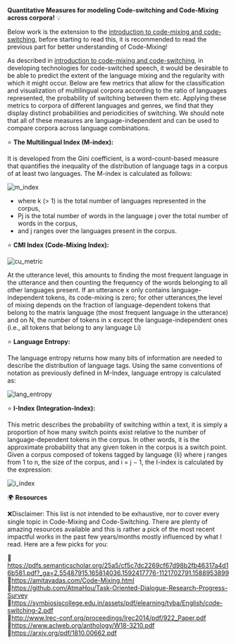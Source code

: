 **Quantitative Measures for modeling Code-switching and Code-Mixing across corpora!** 💡  


Below work is the extension to the [introduction to code-mixing and code-switching](https://github.com/UmaGunturi/awesome-ai-ml-dl/blob/master/natural-language-processing/code-mixing.md), before starting to read this, it is recommended to read the previous part for better understanding of Code-Mixing!  

As described in [introduction to code-mixing and code-switching](https://github.com/UmaGunturi/awesome-ai-ml-dl/blob/master/natural-language-processing/code-mixing.md), in developing technologies for code-switched speech, it would be desirable to be able to predict the extent of the language mixing and the  regularity with which it might occur. Below are few metrics that allow for the classification and visualization of multilingual corpora according to the ratio of languages represented, the probability of switching between them etc. Applying these metrics to corpora of different languages and genres, we find that they display distinct probabilities and periodicities of switching. We should note that all of these measures are language-independent and can be used to compare corpora across language combinations.

⭐ **The Multilingual Index (M-index):**  
  
  
  It is developed from the Gini coefficient, is a word-count-based measure that quantifies the inequality of the distribution of language tags in a corpus of at least two languages. The M-index is calculated as follows:  

  ![m_index](https://github.com/UmaGunturi/awesome-ai-ml-dl/blob/master/formulae/m_index.png)  
  
  - where k (> 1) is the total number of languages represented in the corpus,  
  - Pj is the total number of words in the language j over the total number of words in the corpus,  
  - and j ranges over the languages present in the corpus.    
  

⭐ **CMI Index (Code-Mixing Index):**  
  
   ![cu_metric](https://github.com/UmaGunturi/awesome-ai-ml-dl/blob/master/formulae/cu_metric.png)   
   

  At the utterance level, this amounts to finding the most frequent language in the utterance and then counting the frequency of the words belonging to all other languages present. If an utterance x only contains language-independent tokens, its code-mixing is zero; for other utterances,the level of mixing depends on the fraction of language-dependent tokens that belong to the matrix language (the most frequent language in the utterance) and on N, the number of tokens in x except the language-independent ones (i.e., all tokens that belong to any language Li)  
  
⭐ **Language Entropy:**  


  The language entropy returns how many bits of information are needed to describe the distribution of language tags. Using the same conventions of notation as previously defined in M-Index, language entropy is calculated as:  
  
  ![lang_entropy](https://github.com/UmaGunturi/awesome-ai-ml-dl/blob/master/formulae/lang_entropy.png)  


⭐ **I-Index (Integration-Index):**    
  
  
  This metric describes the probability of switching within a text, it is simply a proportion of how many switch points exist relative to the number of language-dependent tokens in the corpus. In other words, it is the approximate probability that any given token in the corpus is a switch point. Given a corpus composed of tokens tagged by language {li} where j ranges from 1 to n, the size of the corpus, and i = j − 1, the I-index is calculated by the expression:  
  
   ![i_index](https://github.com/UmaGunturi/awesome-ai-ml-dl/blob/master/formulae/i_index.png)  
   
  
🌍 **Resources**  

❌Disclaimer: This list is not intended to be exhaustive, nor to cover every single topic in Code-Mixing and Code-Switching. There are plenty of amazing resources available and this is rather a pick of the most recent impactful works in the past few years/months mostly influenced by what I read. Here are a few picks for you:  

📌https://pdfs.semanticscholar.org/25a5/cf5c7dc2269cf67d98b2fb46317a4d16b581.pdf?_ga=2.55487915.165814036.1592417776-1121702791.1588953899    
📌https://amitavadas.com/Code-Mixing.html   
📌https://github.com/AtmaHou/Task-Oriented-Dialogue-Research-Progress-Survey  
📌https://symbiosiscollege.edu.in/assets/pdf/elearning/tyba/English/code-switching-2.pdf   
📌http://www.lrec-conf.org/proceedings/lrec2014/pdf/922_Paper.pdf  
📌https://www.aclweb.org/anthology/W18-3210.pdf    
📌https://arxiv.org/pdf/1810.00662.pdf   
 
  
  
